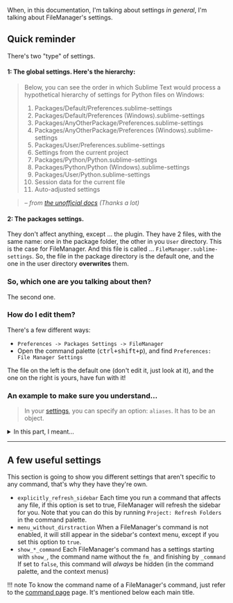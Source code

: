 When, in this documentation, I'm talking about settings *in general*, I'm talking about FileManager's settings.

## Quick reminder

There's two "type" of settings.

#### 1: The global settings. Here's the hierarchy:

> Below, you can see the order in which Sublime Text would process a hypothetical hierarchy of settings for Python files on Windows:
>
> 1. Packages/Default/Preferences.sublime-settings
> 2. Packages/Default/Preferences (Windows).sublime-settings
> 3. Packages/AnyOtherPackage/Preferences.sublime-settings
> 4. Packages/AnyOtherPackage/Preferences (Windows).sublime-settings
> 5. Packages/User/Preferences.sublime-settings
> 6. Settings from the current project
> 7. Packages/Python/Python.sublime-settings
> 8. Packages/Python/Python (Windows).sublime-settings
> 9. Packages/User/Python.sublime-settings
> 10. Session data for the current file
> 11. Auto-adjusted settings

> *– from [the unofficial docs](http://docs.sublimetext.info/en/latest/customization/settings.html#the-settings-hierarchy) (Thanks a lot)*

#### 2: The packages settings.

They don't affect anything, except ... the plugin. They have 2 files, with the same name: one in the package folder, the other in you `User` directory. This is the case for FileManager. And this file is called ... `FileManager.sublime-settings`. So, the file in the package directory is the default one, and the one in the user directory **overwrites** them.

### So, which one are you talking about then?

The second one.

### How do I edit them?

There's a few different ways:

- `Preferences -> Packages Settings -> FileManager`
- Open the command palette (<kbd>ctrl+shift+p</kbd>), and find `Preferences: File Manager Settings`

The file on the left is the default one (don't edit it, just look at it), and the one on the right is yours, have fun with it!

### An example to make sure you understand...

> In your [settings](Settings), you can specify an option: `aliases`. It has to be an object.

<details>
    <summary>In this part, I meant...</summary>
    The FileManager's settings (the second one)
</details>

****

## A few useful settings

This section is going to show you different settings that aren't specific to any command, that's
why they have they're own.

- `explicitly_refresh_sidebar` Each time you run a command that affects any file, if this
                               option is set to true, FileManager will refresh the sidebar for
                               you. Note that you can do this by running
                               `Project: Refresh Folders` in the command palette.
- `menu_without_dirstraction`  When a FileManager's command is not enabled, it will still
                               appear in the sidebar's context menu, except if you set this
                               option to `true`.
- `show_*_command` Each FileManager's command has a settings starting with `show_`,
                   the command name without the `fm_` and finishing by `_command`
                   If set to `false`, this command will *always* be hidden
                   (in the command palette, and the context menus)

!!! note
    To know the command name of a FileManager's command, just refer to the
    [command page](commands.md) page. It's mentioned below each main title.

